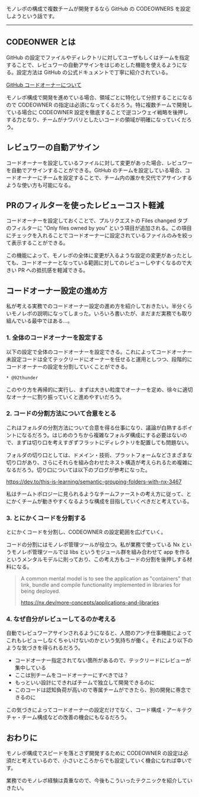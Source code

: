 モノレポの構成で複数チームが開発するなら GitHub の CODEOWNERS を設定しようという話です。

---

## CODEONWER とは 

GitHub の設定でファイルやディレクトリに対してユーザもしくはチームを指定することで、レビュワーの自動アサインをはじめとした機能を使えるようになる。設定方法は GitHub の公式ドキュメントで丁寧に紹介されている。

[GitHub コードオーナーについて](https://docs.github.com/ja/repositories/managing-your-repositorys-settings-and-features/customizing-your-repository/about-code-owners)


モノレポ構成で開発を進めている場合、領域ごとに特化して分担することになるので CODEOWNER の指定は必須になってくるだろう。特に複数チームで開発している場合に CODEOWNER 設定を徹底することで逆コンウェイ戦略を後押しする力となり、チームがナワバリとしたいコードの領域が明確になっていくだろう。

## レビュワーの自動アサイン

コードオーナーを設定しているファイルに対して変更があった場合、レビュワーを自動でアサインすることができる。GitHub のチームを設定している場合、コードオーナーにチームを設定することで、チーム内の誰かを交代でアサインするような使い方も可能になる。

## PRのフィルターを使ったレビューコスト軽減

コードオーナーを設定しておくことで、プルリクエストの Files changed タブのフィルターに "Only files owned by you" という項目が追加される。この項目にチェックを入れることでコードオーナーに設定されているファイルのみを絞って表示することができる。

この機能によって、モノレポの全体に変更が入るような設定の変更があったとしても、コードオーナーとなっている範囲に対してのレビューしやすくなるので大きい PR への抵抗感を軽減できる。

## コードオーナー設定の進め方

私が考える実務でのコードオーナー設定の進め方を紹介しておきたい。半分くらいモノレポの説明になってしまった。いろいろ書いたが、まだまだ実務でも取り組んでいる最中ではある...。

### 1. 全体のコードオーナーを設定する

以下の設定で全体のコードオーナーを設定できる。これによってコードオーナー未設定コードは全てテックリードにオーナーを任せると運用としつつ、段階的にコードオーナーの設定を分割していくことができる。
```
* @92thunder
```

このやり方を再帰的に実行し、まずは大きい粒度でオーナーを定め、徐々に適切なオーナーに割り振っていくと進めやすいだろう。

### 2. コードの分割方法について合意をとる

これはフォルダの分割方法について合意を得る仕事になり、議論が白熱するポイントになるだろう。はじめのうちから複雑なフォルダ構成にする必要はないので、まずは切り口を考えすぎずフラットにディレクトリを配置しても問題ない。

フォルダの切り口としては、ドメイン・技術、プラットフォームなどさまざまな切り口があり、さらにそれらを組み合わせたネスト構造が考えられるため複雑になるだろう。切り口については以下のブログが参考になった。

https://dev.to/this-is-learning/semantic-grouping-folders-with-nx-3467

私はチームトポロジーに見られるようなチームファーストの考え方に従って、とにかくチームが動きやすくなるような構成を目指していくべきだと考えている。

### 3. とにかくコードを分割する

とにかくコードを分割し、CODEOWNER の設定範囲を広げていく。

コードの分割にはモノレポ管理ツールが役立つ。私が業務で使っている Nx というモノレポ管理ツールでは libs というモジュール群を組み合わせて app を作るというメンタルモデルに則っており、この考え方もコードの分割を後押しする材料になる。
> A common mental model is to see the application as "containers" that link, bundle and compile functionality implemented in libraries for being deployed.
> 
> https://nx.dev/more-concepts/applications-and-libraries

### 4. なぜ自分がレビューしてるのか考える

自動でレビュワーアサインされるようになると、人間のアンチ仕事機能によってこれもレビューしなくちゃいけないのかという気持ちが働く。それにより以下のような気づきを得られるだろう。

* コードオーナー指定されてない箇所があるので、テックリードにレビューが集中している
* ここは別チームをコードオーナーにすべきでは？
* もっといい設計にできればチームで独立して開発できるのに
* このコードは認知負荷が高いので専属チームができたら、別の開発に専念できるのに

この気づきによってコードオーナーの設定だけでなく、コード構成・アーキテクチャ・チーム構成などの改善の機会にもなるだろう。

## おわりに

モノレポ構成でスピードを落とさず開発するために CODEOWNER の設定は必須だと考えているので、小さいところからでも設定していく機会になれば幸いです。

業務でのモノレポ経験は貴重なので、今後もこういったテクニックを紹介していきたい。
